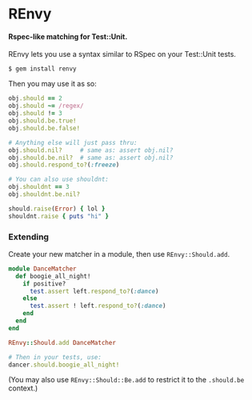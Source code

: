 # REnvy
#### Rspec-like matching for Test::Unit.

REnvy lets you use a syntax similar to RSpec on your Test::Unit tests.

```
$ gem install renvy
```

Then you may use it as so:

```ruby
obj.should == 2
obj.should ~= /regex/
obj.should != 3
obj.should.be.true!
obj.should.be.false!

# Anything else will just pass thru:
obj.should.nil?     # same as: assert obj.nil?
obj.should.be.nil?  # same as: assert obj.nil?
obj.should.respond_to?(:freeze)

# You can also use shouldnt:
obj.shouldnt == 3
obj.shouldnt.be.nil?

should.raise(Error) { lol }
shouldnt.raise { puts "hi" }
```

### Extending

Create your new matcher in a module, then use `REnvy::Should.add`.

```ruby
module DanceMatcher
  def boogie_all_night!
    if positive?
      test.assert left.respond_to?(:dance)
    else
      test.assert ! left.respond_to?(:dance)
    end
  end
end

REnvy::Should.add DanceMatcher

# Then in your tests, use:
dancer.should.boogie_all_night!
```

(You may also use `REnvy::Should::Be.add` to restrict it to the `.should.be` 
 context.)
